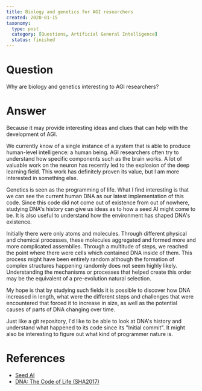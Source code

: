```yaml
---
title: Biology and genetics for AGI researchers
created: 2020-01-15
taxonomy:
  type: post
  category: [Questions, Artificial General Intelligence]
  status: finished
---
```


# Question
Why are biology and genetics interesting to AGI researchers?

# Answer
Because it may provide interesting ideas and clues that can help with the development of AGI.

We currently know of a single instance of a system that is able to produce human-level intelligence: a human being. AGI researchers often try to understand how specific components such as the brain works. A lot of valuable work on the neuron has recently led to the explosion of the deep learning field. This work has definitely proven its value, but I am more interested in something else.

Genetics is seen as the programming of life. What I find interesting is that we can see the current human DNA as our latest implementation of this code. Since this code did not come out of existence from out of nowhere, studying DNA's history can give us ideas as to how a seed AI might come to be. It is also useful to understand how the environment has shaped DNA's existence.

Initially there were only atoms and molecules. Through different physical and chemical processes, these molecules aggregated and formed more and more complicated assemblies. Through a multitude of steps, we reached the point where there were cells which contained DNA inside of them. This process might have been entirely random although the formation of complex structures happening randomly does not seem highly likely. Understanding the mechanisms or processes that helped create this order may be the equivalent of a pre-evolution natural selection.

My hope is that by studying such fields it is possible to discover how DNA increased in length, what were the different steps and challenges that were encountered that forced it to increase in size, as well as the potential causes of parts of DNA changing over time.

Just like a git repository, I'd like to be able to look at DNA's history and understand what happened to its code since its "Initial commit". It might also be interesting to figure out what kind of programmer nature is.

# References
* [Seed AI](../../../../agi/seed-ai)
* [DNA: The Code of Life (SHA2017)](https://www.youtube.com/watch?v=EcGM_cNzQmE)
